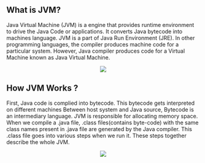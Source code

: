 ## What is JVM?
Java Virtual Machine (JVM) is a engine that provides runtime environment to drive the Java Code or applications. It converts Java bytecode into machines language. JVM is a part of Java Run Environment (JRE).
In other programming languages, the compiler produces machine code for a particular system. However, Java compiler produces code for a Virtual Machine known as Java Virtual Machine. 

<p align="center">
  <img src="https://github.com/oilmcut-2020/JavaClass/blob/master/Chapter-3%20JVM%20%26%20Architecture/jvm.png">
</p>

## How JVM Works ?
First, Java code is complied into bytecode. This bytecode gets interpreted on different machines
Between host system and Java source, Bytecode is an intermediary language.
JVM is responsible for allocating memory space. When we compile a .java file, .class files(contains byte-code) with the same class names present in .java file are generated by the Java compiler. This .class file goes into various steps when we run it. These steps together describe the whole JVM.
<p align="center">
  <img src="https://github.com/oilmcut-2020/JavaClass/blob/master/Chapter-3%20JVM%20%26%20Architecture/jvm-architecture.png">
</p>
